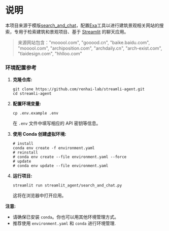 # 说明

本项目来源于模版[search_and_chat](https://github.com/langchain-ai/streamlit-agent/blob/main/streamlit_agent/search_and_chat.py)，配置[Exa](https://dashboard.exa.ai/)工具以进行建筑景观相关网站的搜索，专用于检索建筑和景观项目、基于 [Streamlit](https://streamlit.io/) 的聊天应用。

> 来源网站包含："mooool.com", "gooood.cn", "baike.baidu.com",  "mooool.com", "archiposition.com", "archdaily.cn", "arch-exist.com", "tlaidesign.com", "hhlloo.com"



### 环境配置参考

1. **克隆仓库:**

   ```shell
   git clone https://github.com/renhai-lab/streamli-agent.git
   cd streamli-agent
   ```

2. **配置环境变量:**

   ```shell
   cp .env.example .env
   ```

   在 `.env` 文件中填写相应的 API 密钥等信息。

3. **使用 Conda 创建虚拟环境:**

   ```shell
   # install
   conda env create -f environment.yaml
   # reinstall
   # conda env create --file environment.yaml --force
   # update
   # conda env update --file environment.yaml
   ```

4. **运行项目:**

   ```shell
   streamlit run streamlit_agent/search_and_chat.py
   ```

   这将在浏览器中打开应用。



**注意:**

- 请确保已安装 `conda`。你也可以用其他环境管理方式。
- 推荐使用 `environment.yaml` 和 `conda` 进行环境管理.